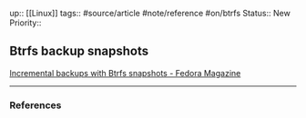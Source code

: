 up::  [[Linux]]
tags:: #source/article #note/reference #on/btrfs
Status:: New
Priority::

## Btrfs backup snapshots

[Incremental backups with Btrfs snapshots - Fedora Magazine](https://fedoramagazine.org/btrfs-snapshots-backup-incremental/)


---

### References
